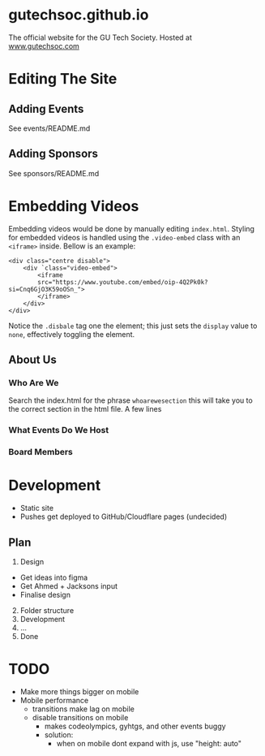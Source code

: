 # gutechsoc.github.io
The official website for the GU Tech Society. Hosted at www.gutechsoc.com

# Editing The Site
## Adding Events
See events/README.md

## Adding Sponsors
See sponsors/README.md

# Embedding Videos
Embedding videos would be done by manually editing `index.html`. Styling for embedded videos is handled using the `.video-embed` class with an `<iframe>` inside. Bellow is an example:

    <div class="centre disable">
        <div `class="video-embed">
            <iframe
            src="https://www.youtube.com/embed/oip-4Q2Pk0k?si=Cnq6GjO3K59oOSn_">
            </iframe>
        </div>
    </div>
Notice the `.disbale` tag one the element; this just sets the `display` value to `none`, effectively toggling the element.

## About Us
### Who Are We
Search the index.html for the phrase `whoarewesection` this will take you to the correct section in the html file.
A few lines 
### What Events Do We Host

### Board Members


# Development
* Static site
* Pushes get deployed to GitHub/Cloudflare pages (undecided)

## Plan
1. Design
- Get ideas into figma
- Get Ahmed + Jacksons input
- Finalise design
2. Folder structure
3. Development
4. ...
5. Done

# TODO
- Make more things bigger on mobile
- Mobile performance
  - transitions make lag on mobile
  - disable transitions on mobile
    - makes codeolympics, gyhtgs, and other events buggy
    - solution:
      - when on mobile dont expand with js, use "height: auto"